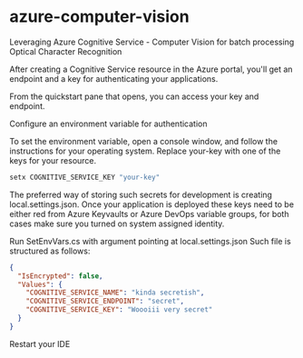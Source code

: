 # azure-computer-vision
Leveraging Azure Cognitive Service - Computer Vision for batch processing Optical Character Recognition

After creating a Cognitive Service resource in the Azure portal, you'll get an endpoint and a key for authenticating your applications.

From the quickstart pane that opens, you can access your key and endpoint.

Configure an environment variable for authentication

To set the environment variable, open a console window, and follow the instructions for your operating system. Replace your-key with one of the keys for your resource.

```powershell
setx COGNITIVE_SERVICE_KEY "your-key"
```
The preferred way of storing such secrets for development is creating local.settings.json. Once your application is deployed these keys need to be either red from Azure Keyvaults or Azure DevOps variable groups, for both cases make sure you turned on system assigned identity.

Run SetEnvVars.cs with argument pointing at local.settings.json
Such file is structured as follows:

```json
{
  "IsEncrypted": false,
  "Values": {
    "COGNITIVE_SERVICE_NAME": "kinda secretish",
    "COGNITIVE_SERVICE_ENDPOINT": "secret",
	"COGNITIVE_SERVICE_KEY": "Woooiii very secret"
  }
}
```

Restart your IDE